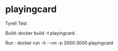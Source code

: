 # playingcard
Tyrell Test


Build: docker build -t playingcard .

Run  : docker run -it --rm -p 3000:3000 playingcard